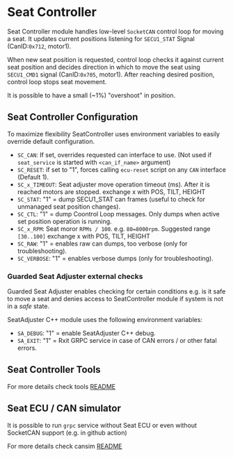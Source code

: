 # Seat Controller

Seat Controller module handles low-level `SocketCAN` control loop for moving a seat.
It updates current positions listening for `SECU1_STAT` Signal (CanID:`0x712`, motor1).

When new seat position is requested, control loop checks it against current seat position
and decides direction in which to move the seat using `SECU1_CMD1` signal (CanID:`0x705`, motor1).
After reaching desired position, control loop stops seat movement.

It is possible to have a small (~1%) "overshoot" in position.

## Seat Controller Configuration

To maximize flexibility SeatController uses environment variables to easily override default configuration.

- `SC_CAN`: If set, overrides requested can interface to use. (Not used if `seat_service` is started with `<can_if_name>` argument)
- `SC_RESET`: if set to "1", forces calling `ecu-reset` script on any `CAN` interface (Default 1).
- `SC_x_TIMEOUT`: Seat adjuster move operation timeout (ms). After it is reached motors are stopped. exchange x with POS, TILT, HEIGHT
- `SC_STAT`: "1" = dump SECU1_STAT can frames (useful to check for unmanaged seat position changes).
- `SC_CTL`: "1" = dump Coontrol Loop messages. Only dumps when active set position operation is running.
- `SC_x_RPM`: Seat moror `RPMs / 100`. e.g. `80=8000rpm`. Suggested range `[30..100]` exchange x with POS, TILT, HEIGHT
- `SC_RAW`: "1" = enables raw can dumps, too verbose (only for troubleshooting).
- `SC_VERBOSE`: "1" = enables verbose dumps (only for troubleshooting).

### Guarded Seat Adjuster external checks

Guarded Seat Adjuster enables checking for certain conditions e.g. is it safe to move a seat
and denies access to SeatController module if system is not in a _safe_ state.

SeatAdjuster C++ module uses the following environment variables:

- `SA_DEBUG`: "1" = enable SeatAdjuster C++ debug.
- `SA_EXIT`: "1" = Rxit GRPC service in case of CAN errors / or other fatal errors.

## Seat Controller Tools

For more details check tools [README](./tools/README.md)

## Seat ECU / CAN simulator

It is possible to run `grpc` service without Seat ECU or even without SocketCAN support (e.g. in github action)

For more details check cansim [README](./tests/cansim/README.md)
